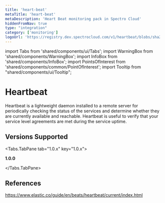 ```yaml
---
title: 'heart-beat'
metaTitle: 'heart-beat'
metaDescription: 'Heart Beat monitoring pack in Spectro Cloud'
hiddenFromNav: true
type: "integration"
category: ['monitoring']
logoUrl: 'https://registry.dev.spectrocloud.com/v1/heartbeat/blobs/sha256:19fec69ae172c3e54d5fb09c176517cf7bfeb1bc740bde65c200e14115510313?type=image/png'
---
```


import Tabs from 'shared/components/ui/Tabs';
import WarningBox from 'shared/components/WarningBox';
import InfoBox from 'shared/components/InfoBox';
import PointsOfInterest from 'shared/components/common/PointOfInterest';
import Tooltip from "shared/components/ui/Tooltip";


# Heartbeat

Heartbeat is a lightweight daemon installed to a remote server for periodically checking the status of the services and determine whether they are currently available and reachable. Heartbeat is useful to verify that your service level agreements are met during the service uptime.

## Versions Supported

<Tabs>

<Tabs.TabPane tab="1.0.x" key="1.0.x">

**1.0.0**

</Tabs.TabPane>
</Tabs>

## References

https://www.elastic.co/guide/en/beats/heartbeat/current/index.html
